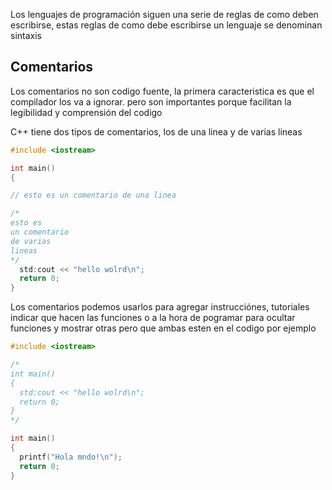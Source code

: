 Los lenguajes de programación siguen una serie de reglas de como deben escribirse, estas reglas de como debe escribirse un lenguaje se denominan sintaxis

Comentarios
---
Los comentarios no son codigo fuente, la primera caracteristica es que el compilador los va a ignorar. pero son importantes porque facilitan la legibilidad y comprensión del codigo

C++ tiene dos tipos de comentarios, los de una linea y de varias lineas 
```c++
#include <iostream>

int main()
{

// esto es un comentario de una linea

/*
esto es 
un comentario
de varias
lineas
*/
  std:cout << "hello wolrd\n";
  return 0;
}
``` 

Los comentarios podemos usarlos para agregar instrucciónes, tutoriales indicar que hacen las funciones o a la hora de pogramar para ocultar funciones y mostrar otras pero que ambas esten en el codigo por ejemplo

```c++
#include <iostream>

/*
int main()
{
  std:cout << "hello wolrd\n";
  return 0;
}
*/

int main()
{
  printf("Hola mndo!\n");
  return 0;
}
```
